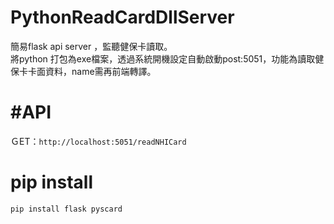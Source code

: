 # PythonReadCardDllServer
簡易flask api server ，監聽健保卡讀取。  
將python 打包為exe檔案，透過系統開機設定自動啟動post:5051，功能為讀取健保卡卡面資料，name需再前端轉譯。

# #API
ＧET：```http://localhost:5051/readNHICard``` 

# pip install 
```python
pip install flask pyscard
```

